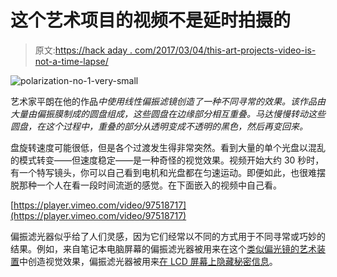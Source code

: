 # 这个艺术项目的视频不是延时拍摄的

> 原文:[https://hack aday . com/2017/03/04/this-art-projects-video-is-not-a-time-lapse/](https://hackaday.com/2017/03/04/this-art-projects-video-is-not-a-time-lapse/)

![polarization-no-1-very-small](../Images/5499286099725e5de013870f98620c4d.png)

艺术家平朗在他的作品*中使用线性偏振滤镜创造了一种不同寻常的效果。该作品由大量由偏振膜制成的圆盘组成，这些圆盘在边缘部分相互重叠。马达慢慢转动这些圆盘，在这个过程中，重叠的部分从透明变成不透明的黑色，然后再变回来。*

盘旋转速度可能很低，但是各个过渡发生得非常突然。看到大量的单个光盘以混乱的模式转变——但速度稳定——是一种奇怪的视觉效果。视频开始大约 30 秒时，有一个特写镜头，你可以自己看到电机和光盘都在匀速运动。即便如此，也很难摆脱那种一个人在看一段时间流逝的感觉。在下面嵌入的视频中自己看。

[https://player.vimeo.com/video/97518717](https://player.vimeo.com/video/97518717)

偏振滤光器似乎给了人们灵感，因为它们经常以不同的方式用于不同寻常或巧妙的结果。例如，来自笔记本电脑屏幕的偏振滤光器被用来在这个[类似偏光镜的艺术装置](http://hackaday.com/2011/08/22/polarized-art-fixture-made-from-a-busted-laptop-screen/)中创造视觉效果，偏振滤光器被用来[在 LCD 屏幕上隐藏秘密信息](http://hackaday.com/2015/07/15/trick-google-used-hides-secret-messages-on-lcd-screens/)。
